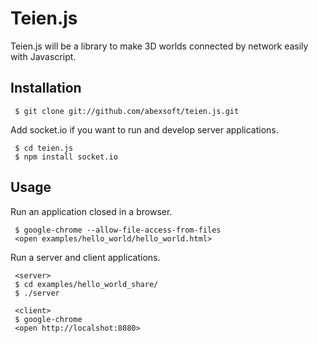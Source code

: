 # Teien.js

Teien.js will be a library to make 3D worlds connected by network easily with Javascript.

## Installation

     $ git clone git://github.com/abexsoft/teien.js.git 

Add socket.io if you want to run and develop server applications.

     $ cd teien.js 
     $ npm install socket.io 

## Usage

Run an application closed in a browser.

     $ google-chrome --allow-file-access-from-files 
     <open examples/hello_world/hello_world.html> 

Run a server and client applications.

     <server> 
     $ cd examples/hello_world_share/ 
     $ ./server 
     
     <client> 
     $ google-chrome 
     <open http://localshot:8080> 



